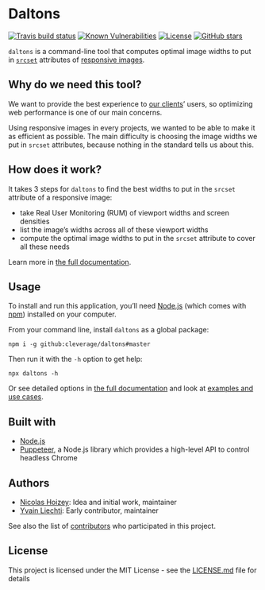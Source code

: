 # Daltons

[![Travis build status](https://img.shields.io/travis/cleverage/daltons.svg?style=popout)](https://travis-ci.org/cleverage/daltons)
[![Known Vulnerabilities](https://snyk.io/test/github/cleverage/daltons/badge.svg?targetFile=package.json)](https://snyk.io/test/github/cleverage/daltons?targetFile=package.json)
[![License](https://img.shields.io/github/license/cleverage/daltons.svg?style=popout)](https://github.com/cleverage/daltons/blob/master/LICENSE.md)
[![GitHub stars](https://img.shields.io/github/stars/cleverage/daltons.svg?style=social)](https://github.com/cleverage/daltons/stargazers)

`daltons` is a command-line tool that computes optimal image widths to put in [`srcset`](https://html.spec.whatwg.org/multipage/embedded-content.html#attr-img-srcset) attributes of [responsive images](https://responsiveimages.org/).

## Why do we need this tool?

We want to provide the best experience to [our clients](https://www.clever-age.com/en/our-work/)’ users, so optimizing web performance is one of our main concerns.

Using responsive images in every projects, we wanted to be able to make it as efficient as possible. The main difficulty is choosing the image widths we put in `srcset` attributes, because nothing in the standard tells us about this.

## How does it work?

It takes 3 steps for `daltons` to find the best widths to put in the `srcset` attribute of a responsive image:

- take Real User Monitoring (RUM) of viewport widths and screen densities
- list the image’s widths across all of these viewport widths
- compute the optimal image widths to put in the `srcset` attribute to cover all these needs

Learn more in [the full documentation](https://cleverage.github.io/daltons/).

## Usage

To install and run this application, you’ll need [Node.js](https://nodejs.org/en/download/) (which comes with [npm](http://npmjs.com)) installed on your computer.

From your command line, install `daltons` as a global package:

```
npm i -g github:cleverage/daltons#master
```

Then run it with the `-h` option to get help:

```
npx daltons -h
```

Or see detailed options in [the full documentation](https://cleverage.github.io/daltons/options.html) and look at [examples and use cases](https://cleverage.github.io/daltons/#examples-and-use-cases).

## Built with

- [Node.js](https://nodejs.org/en/)
- [Puppeteer](https://developers.google.com/web/tools/puppeteer/), a Node.js library which provides a high-level API to control headless Chrome

## Authors

- [Nicolas Hoizey](https://github.com/nhoizey): Idea and initial work, maintainer
- [Yvain Liechti](https://github.com/ryuran): Early contributor, maintainer

See also the list of [contributors](https://github.com/cleverage/daltons/contributors) who participated in this project.

## License

This project is licensed under the MIT License - see the [LICENSE.md](LICENSE.md) file for details

